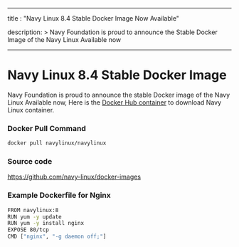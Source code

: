 
---
title : "Navy Linux 8.4 Stable Docker Image Now Available"

description: >
    Navy Foundation is proud to announce the Stable Docker Image of the Navy Linux Available now

---
# Navy Linux 8.4 Stable Docker Image

Navy Foundation is proud to announce the stable Docker image of the Navy Linux Available now, Here is the [Docker Hub  container](https://hub.docker.com/r/navylinux/navylinux) to download Navy Linux container.

### Docker Pull Command

```bash
docker pull navylinux/navylinux
```

### Source code

https://github.com/navy-linux/docker-images

### Example Dockerfile for Nginx

```bash
FROM navylinux:8
RUN yum -y update
RUN yum -y install nginx
EXPOSE 80/tcp
CMD ["nginx", "-g daemon off;"]

```
